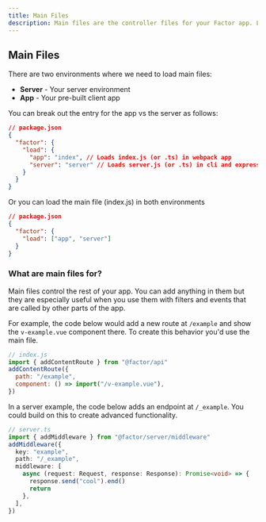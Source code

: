```yaml
---
title: Main Files
description: Main files are the controller files for your Factor app. Learn how to load and use them.
---
```


## Main Files

There are two environments where we need to load main files:

- **Server** - Your server environment
- **App** - Your pre-built client app

You can break out the entry for the app vs the server as follows:

```json
// package.json
{
  "factor": {
    "load": {
      "app": "index", // Loads index.js (or .ts) in webpack app
      "server": "server" // Loads server.js (or .ts) in cli and express server
    }
  }
}
```

Or you can load the main file (index.js) in both environments

```json
// package.json
{
  "factor": {
    "load": ["app", "server"]
  }
}
```

### What are main files for?

Main files control the rest of your app. You can add anything in them but they are especially useful when you use them with filters and events that are called by other parts of the app.

For example, the code below would add a new route at `/example` and show the `v-example.vue` component there. To create this behavior you'd use the main file.

```js
// index.js
import { addContentRoute } from "@factor/api"
addContentRoute({
  path: "/example",
  component: () => import("/v-example.vue"),
})
```

In a server example, the code below adds an endpoint at `/_example`. You could build on this to create advanced functionality.

```typescript
// server.ts
import { addMiddleware } from "@factor/server/middleware"
addMiddleware({
  key: "example",
  path: "/_example",
  middleware: [
    async (request: Request, response: Response): Promise<void> => {
      response.send("cool").end()
      return
    },
  ],
})
```
